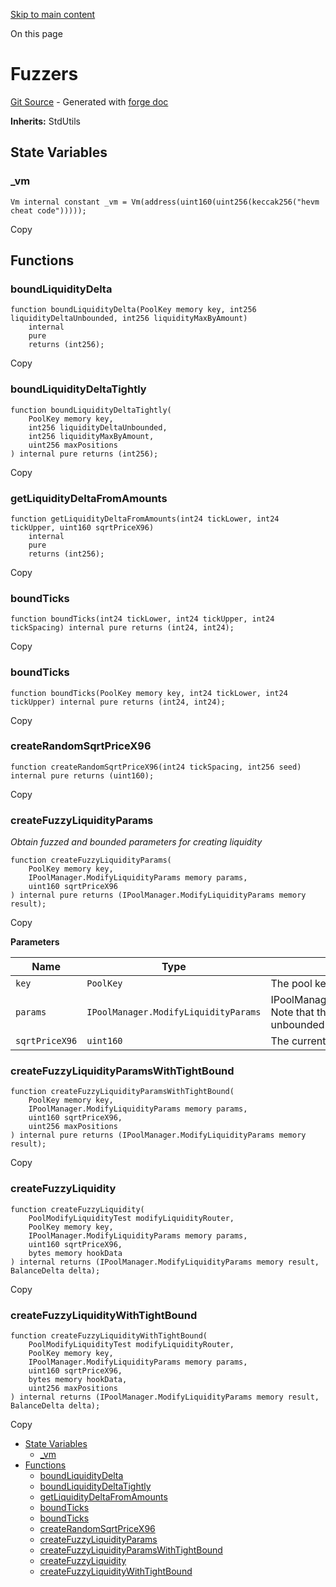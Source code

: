 [Skip to main content](https://docs.uniswap.org/contracts/v4/reference/core/test/Fuzzers#)

On this page

# Fuzzers

[Git Source](https://github.com/uniswap/v4-core/blob/b619b6718e31aa5b4fa0286520c455ceb950276d/src/test/Fuzzers.sol) \- Generated with [forge doc](https://book.getfoundry.sh/reference/forge/forge-doc)

**Inherits:**
StdUtils

## State Variables [​](https://docs.uniswap.org/contracts/v4/reference/core/test/Fuzzers\#state-variables "Direct link to heading")

### \_vm [​](https://docs.uniswap.org/contracts/v4/reference/core/test/Fuzzers\#_vm "Direct link to heading")

```codeBlockLines_mRuA
Vm internal constant _vm = Vm(address(uint160(uint256(keccak256("hevm cheat code")))));

```

Copy

## Functions [​](https://docs.uniswap.org/contracts/v4/reference/core/test/Fuzzers\#functions "Direct link to heading")

### boundLiquidityDelta [​](https://docs.uniswap.org/contracts/v4/reference/core/test/Fuzzers\#boundliquiditydelta "Direct link to heading")

```codeBlockLines_mRuA
function boundLiquidityDelta(PoolKey memory key, int256 liquidityDeltaUnbounded, int256 liquidityMaxByAmount)
    internal
    pure
    returns (int256);

```

Copy

### boundLiquidityDeltaTightly [​](https://docs.uniswap.org/contracts/v4/reference/core/test/Fuzzers\#boundliquiditydeltatightly "Direct link to heading")

```codeBlockLines_mRuA
function boundLiquidityDeltaTightly(
    PoolKey memory key,
    int256 liquidityDeltaUnbounded,
    int256 liquidityMaxByAmount,
    uint256 maxPositions
) internal pure returns (int256);

```

Copy

### getLiquidityDeltaFromAmounts [​](https://docs.uniswap.org/contracts/v4/reference/core/test/Fuzzers\#getliquiditydeltafromamounts "Direct link to heading")

```codeBlockLines_mRuA
function getLiquidityDeltaFromAmounts(int24 tickLower, int24 tickUpper, uint160 sqrtPriceX96)
    internal
    pure
    returns (int256);

```

Copy

### boundTicks [​](https://docs.uniswap.org/contracts/v4/reference/core/test/Fuzzers\#boundticks "Direct link to heading")

```codeBlockLines_mRuA
function boundTicks(int24 tickLower, int24 tickUpper, int24 tickSpacing) internal pure returns (int24, int24);

```

Copy

### boundTicks [​](https://docs.uniswap.org/contracts/v4/reference/core/test/Fuzzers\#boundticks-1 "Direct link to heading")

```codeBlockLines_mRuA
function boundTicks(PoolKey memory key, int24 tickLower, int24 tickUpper) internal pure returns (int24, int24);

```

Copy

### createRandomSqrtPriceX96 [​](https://docs.uniswap.org/contracts/v4/reference/core/test/Fuzzers\#createrandomsqrtpricex96 "Direct link to heading")

```codeBlockLines_mRuA
function createRandomSqrtPriceX96(int24 tickSpacing, int256 seed) internal pure returns (uint160);

```

Copy

### createFuzzyLiquidityParams [​](https://docs.uniswap.org/contracts/v4/reference/core/test/Fuzzers\#createfuzzyliquidityparams "Direct link to heading")

_Obtain fuzzed and bounded parameters for creating liquidity_

```codeBlockLines_mRuA
function createFuzzyLiquidityParams(
    PoolKey memory key,
    IPoolManager.ModifyLiquidityParams memory params,
    uint160 sqrtPriceX96
) internal pure returns (IPoolManager.ModifyLiquidityParams memory result);

```

Copy

**Parameters**

| Name | Type | Description |
| --- | --- | --- |
| `key` | `PoolKey` | The pool key |
| `params` | `IPoolManager.ModifyLiquidityParams` | IPoolManager.ModifyLiquidityParams Note that these parameters are unbounded |
| `sqrtPriceX96` | `uint160` | The current sqrt price |

### createFuzzyLiquidityParamsWithTightBound [​](https://docs.uniswap.org/contracts/v4/reference/core/test/Fuzzers\#createfuzzyliquidityparamswithtightbound "Direct link to heading")

```codeBlockLines_mRuA
function createFuzzyLiquidityParamsWithTightBound(
    PoolKey memory key,
    IPoolManager.ModifyLiquidityParams memory params,
    uint160 sqrtPriceX96,
    uint256 maxPositions
) internal pure returns (IPoolManager.ModifyLiquidityParams memory result);

```

Copy

### createFuzzyLiquidity [​](https://docs.uniswap.org/contracts/v4/reference/core/test/Fuzzers\#createfuzzyliquidity "Direct link to heading")

```codeBlockLines_mRuA
function createFuzzyLiquidity(
    PoolModifyLiquidityTest modifyLiquidityRouter,
    PoolKey memory key,
    IPoolManager.ModifyLiquidityParams memory params,
    uint160 sqrtPriceX96,
    bytes memory hookData
) internal returns (IPoolManager.ModifyLiquidityParams memory result, BalanceDelta delta);

```

Copy

### createFuzzyLiquidityWithTightBound [​](https://docs.uniswap.org/contracts/v4/reference/core/test/Fuzzers\#createfuzzyliquiditywithtightbound "Direct link to heading")

```codeBlockLines_mRuA
function createFuzzyLiquidityWithTightBound(
    PoolModifyLiquidityTest modifyLiquidityRouter,
    PoolKey memory key,
    IPoolManager.ModifyLiquidityParams memory params,
    uint160 sqrtPriceX96,
    bytes memory hookData,
    uint256 maxPositions
) internal returns (IPoolManager.ModifyLiquidityParams memory result, BalanceDelta delta);

```

Copy

- [State Variables](https://docs.uniswap.org/contracts/v4/reference/core/test/Fuzzers#state-variables)
  - [\_vm](https://docs.uniswap.org/contracts/v4/reference/core/test/Fuzzers#_vm)
- [Functions](https://docs.uniswap.org/contracts/v4/reference/core/test/Fuzzers#functions)
  - [boundLiquidityDelta](https://docs.uniswap.org/contracts/v4/reference/core/test/Fuzzers#boundliquiditydelta)
  - [boundLiquidityDeltaTightly](https://docs.uniswap.org/contracts/v4/reference/core/test/Fuzzers#boundliquiditydeltatightly)
  - [getLiquidityDeltaFromAmounts](https://docs.uniswap.org/contracts/v4/reference/core/test/Fuzzers#getliquiditydeltafromamounts)
  - [boundTicks](https://docs.uniswap.org/contracts/v4/reference/core/test/Fuzzers#boundticks)
  - [boundTicks](https://docs.uniswap.org/contracts/v4/reference/core/test/Fuzzers#boundticks-1)
  - [createRandomSqrtPriceX96](https://docs.uniswap.org/contracts/v4/reference/core/test/Fuzzers#createrandomsqrtpricex96)
  - [createFuzzyLiquidityParams](https://docs.uniswap.org/contracts/v4/reference/core/test/Fuzzers#createfuzzyliquidityparams)
  - [createFuzzyLiquidityParamsWithTightBound](https://docs.uniswap.org/contracts/v4/reference/core/test/Fuzzers#createfuzzyliquidityparamswithtightbound)
  - [createFuzzyLiquidity](https://docs.uniswap.org/contracts/v4/reference/core/test/Fuzzers#createfuzzyliquidity)
  - [createFuzzyLiquidityWithTightBound](https://docs.uniswap.org/contracts/v4/reference/core/test/Fuzzers#createfuzzyliquiditywithtightbound)